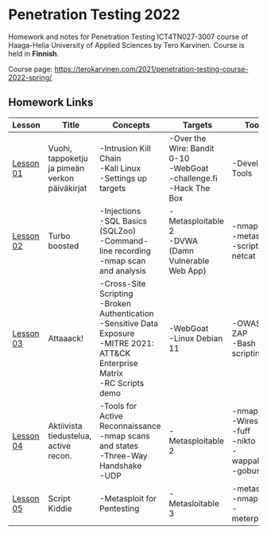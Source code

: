 # Penetration Testing 2022
  
Homework and notes for Penetration Testing ICT4TN027-3007 course of Haaga-Helia University of Applied Sciences by Tero Karvinen. Course is held in **Finnish**.  
  
Course page: https://terokarvinen.com/2021/penetration-testing-course-2022-spring/  
  
## Homework Links  
Lesson | Title | Concepts | Targets | Tools
---|---|---|---|---
[Lesson 01](Homework/Lesson01.md) | Vuohi, tappoketju ja pimeän verkon päiväkirjat | -Intrusion Kill Chain</br>-Kali Linux</br>-Settings up targets | -Over the Wire: Bandit 0-10</br>-WebGoat</br>-challenge.fi</br>-Hack The Box | -Developer Tools
[Lesson 02](Homework/Lesson02.md) | Turbo boosted | -Injections</br>-SQL Basics (SQLZoo)</br>-Command-line recording</br>-nmap scan and analysis | -Metasploitable 2</br>-DVWA (Damn Vulnerable Web App) | -nmap</br>-metasploit</br>-script</br>netcat
[Lesson 03](Homework/Lesson03.md) | Attaaack! | -Cross-Site Scripting</br>-Broken Authentication</br>-Sensitive Data Exposure</br>-MITRE 2021: ATT&CK Enterprise Matrix</br>-RC Scripts demo | -WebGoat</br>-Linux Debian 11 | -OWASP ZAP</br>-Bash scripting 
[Lesson 04](Homework/Lesson04.md) | Aktiivista tiedustelua, active recon. | -Tools for Active Reconnaissance</br>-nmap scans and states</br>-Three-Way Handshake</br>-UDP | -Metasploitable 2 | -nmap</br>-Wireshark</br>-fuff</br>-nikto</br>-wappalyzer</br>-gobuster
[Lesson 05](Homework/Lesson05.md) | Script Kiddie | -Metasploit for Pentesting | -Metasloitable 3 | -metasploit</br>-nmap</br>-meterpreter 
